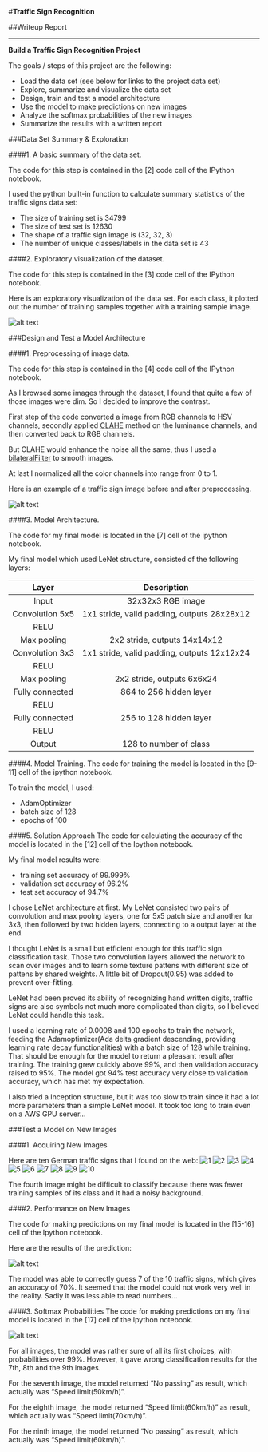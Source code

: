#**Traffic Sign Recognition** 

##Writeup Report

---

**Build a Traffic Sign Recognition Project**

The goals / steps of this project are the following:
* Load the data set (see below for links to the project data set)
* Explore, summarize and visualize the data set
* Design, train and test a model architecture
* Use the model to make predictions on new images
* Analyze the softmax probabilities of the new images
* Summarize the results with a written report


[//]: # (Image References)

[image1]: ./images/visualization.png "Visualization"
[image2]: ./images/preprocess.png "Preprocess"
[image3]: ./images/pred_new_images.png "New images prediction"
[image4]: ./images/topk.png "New images Top K"


###Data Set Summary & Exploration

####1. A basic summary of the data set.

The code for this step is contained in the [2] code cell of the IPython notebook.

I used the python built-in function to calculate summary statistics of the traffic
signs data set:

* The size of training set is 34799
* The size of test set is 12630
* The shape of a traffic sign image is (32, 32, 3)
* The number of unique classes/labels in the data set is 43

####2. Exploratory visualization of the dataset.

The code for this step is contained in the [3] code cell of the IPython notebook.  

Here is an exploratory visualization of the data set.
For each class, it plotted out the number of training samples together with
a training sample image.

![alt text][image1]

###Design and Test a Model Architecture

####1. Preprocessing of image data.

The code for this step is contained in the [4] code cell of the IPython notebook.

As I browsed some images through the dataset, I found that quite a few of those images
were dim. So I decided to improve the contrast. 

First step of the code converted a image from RGB channels to HSV channels,
secondly applied [CLAHE](http://docs.opencv.org/3.1.0/d5/daf/tutorial_py_histogram_equalization.html)
method on the luminance channels, and then converted back to RGB channels.

But CLAHE would enhance the noise all the same, thus I used a [bilateralFilter](http://docs.opencv.org/3.1.0/d4/d86/group__imgproc__filter.html#ga9d7064d478c95d60003cf839430737ed)
to smooth images.

At last I normalized all the color channels into range from 0 to 1.

Here is an example of a traffic sign image before and after preprocessing.

![alt text][image2]

####3. Model Architecture.

The code for my final model is located in the [7] cell of the ipython notebook. 

My final model which used LeNet structure, consisted of the following layers:

| Layer         		|     Description	        					| 
|:---------------------:|:---------------------------------------------:| 
| Input         		| 32x32x3 RGB image   							| 
| Convolution 5x5     	| 1x1 stride, valid padding, outputs 28x28x12 	|
| RELU					|												|
| Max pooling	      	| 2x2 stride,  outputs 14x14x12 				|
| Convolution 3x3	    | 1x1 stride, valid padding, outputs 12x12x24	|
| RELU					|												|
| Max pooling	      	| 2x2 stride,  outputs 6x6x24 					|
| Fully connected		| 864 to 256 hidden layer     					|
| RELU					|												|
| Fully connected		| 256 to 128 hidden layer     					|
| RELU					|												|
| Output				| 128 to number of class      					|


####4. Model Training.
The code for training the model is located in the [9-11] cell of the ipython notebook. 

To train the model, I used:

* AdamOptimizer
* batch size of 128
* epochs of 100

####5. Solution Approach
The code for calculating the accuracy of the model is located in the [12] cell of the Ipython notebook.

My final model results were:
* training set accuracy of 99.999%
* validation set accuracy of 96.2%
* test set accuracy of 94.7%

I chose LeNet architecture at first. My LeNet consisted two pairs of convolution and max poolng layers,
one for 5x5 patch size and another for 3x3, then followed by two hidden layers,
connecting to a output layer at the end.

I thought LeNet is a small but efficient enough for this traffic sign classification
task.
Those two convolution layers allowed the network to scan over images 
and to learn some texture pattens with different size of pattens by shared weights.
A little bit of Dropout(0.95) was added to prevent over-fitting.

LeNet had been proved its ability of recognizing hand written digits, 
traffic signs are also symbols not much more complicated than digits,
so I believed LeNet could handle this task.

I used a learning rate of 0.0008 and 100 epochs to train the network,
feeding the Adamoptimizer(Ada delta gradient descending, providing 
learning rate decay functionalities) with a batch size of 128 while training.
That should be enough for the model to return a pleasant result after training.
The training grew quickly above 99%, and then validation accuracy raised to 95%.
The model got 94% test accuracy very close to validation accuracy, which has met
my expectation.

I also tried a Inception structure, but it was too slow to train since it had a lot
more parameters than a simple LeNet model. It took too long to train even on a
AWS GPU server...

###Test a Model on New Images

####1. Acquiring New Images

Here are ten German traffic signs that I found on the web:
![1](http://bicyclegermany.com/Images/Laws/Stop%20sign.jpg)
![2](http://media.gettyimages.com/photos/german-traffic-signs-picture-id459381059)
![3](https://is.alicdn.com/img/pb/312/820/215/1215820312_482.jpg)
![4](http://media.gettyimages.com/photos/german-traffic-signs-picture-id459381063)
![5](https://cdn.pixabay.com/photo/2016/06/08/01/41/traffic-sign-1443060__480.jpg)
![6](http://bicyclegermany.com/Images/Laws/100_1607.jpg)
![7](https://francetaste.files.wordpress.com/2016/03/speed-reminder.jpg)
![8](https://thumb1.shutterstock.com/display_pic_with_logo/3869111/362901644/stock-photo-german-speed-limit-sign-km-h-against-blue-sky-362901644.jpg)
![9](http://media.gettyimages.com/photos/german-traffic-signs-picture-id459381091)
![10](http://media.gettyimages.com/photos/german-traffic-signs-picture-id459381023)

The fourth image might be difficult to classify because there was fewer training samples
of its class and it had a  noisy background.

####2. Performance on New Images

The code for making predictions on my final model is located in the [15-16] cell of the Ipython notebook.

Here are the results of the prediction:

![alt text][image3]

The model was able to correctly guess 7 of the 10 traffic signs,
which gives an accuracy of 70%.
It seemed that the model could not work very well in the reality. Sadly it was less
able to read numbers...

####3. Softmax Probabilities
The code for making predictions on my final model is located in the [17] cell of the Ipython notebook.

![alt text][image4]

For all images, the model was rather sure of all its first choices,
with probabilities over 99%. However, it gave wrong classification results
for the 7th, 8th and the 9th images.

For the seventh image, the model returned “No passing” as result, which actually
was “Speed limit(50km/h)”.

For the eighth image, the model returned “Speed limit(60km/h)” as result, which actually
was “Speed limit(70km/h)”.

For the ninth image, the model returned “No passing” as result, which actually
was “Speed limit(60km/h)”.

